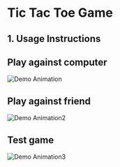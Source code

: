 
# Tic Tac Toe Game


## 1. Usage Instructions


## Play against computer
![Demo Animation](../assets/computer-game.gif?raw=true)

## Play against friend
![Demo Animation2](../assets/multi-player-game.gif?raw=true)

## Test game
![Demo Animation3](../assets/test.gif?raw=true)

